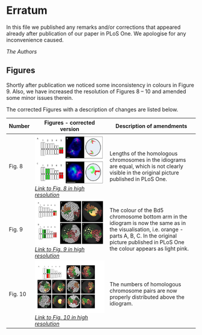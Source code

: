 # Erratum

In this file we published any remarks and/or corrections that appeared already after publication of our paper in PLoS One. We apologise for any inconvenience caused.

*The Authors*

## Figures
Shortly after publication we noticed some inconsistency in colours in Figure 9. Also, we have increased the resolution of Figures 8 – 10 and amended some minor issues therein. 

The corrected Figures with a description of changes are listed below.




| Number | Figures - corrected version | Description of amendments |
|----|-----------|-------------|
| Fig. 8   | ![Fig8_modified](https://github.com/Kornelch/ChroTeMoVi/blob/master/Erratum/Fig8-small.png)  *[Link to Fig. 8 in high resolution](https://github.com/Kornelch/ChroTeMoVi/blob/master/Erratum/FullRes/Fig8.tif "Fig.8 high resolution")*     |     Lengths of the homologous chromosomes in the idiograms are equal, which is not clearly visible in the original picture published in PLoS One.      |
|  Fig. 9  | ![Fig. 9 modified](https://github.com/Kornelch/ChroTeMoVi/blob/master/Erratum/Fig9_small.png)   *[Link to Fig. 9 in high resolution](https://github.com/Kornelch/ChroTeMoVi/blob/master/Erratum/FullRes/Fig9.tif "Fig.9 high resolution")*       |   The colour of the Bd5 chromosome bottom arm in the idiogram is now the same as in the visualisation, i.e. orange - parts A, B, C. In the original picture published in PLoS One the colour appears as light pink.            |
|  Fig. 10  |    ![Fig. 10 modified](https://github.com/Kornelch/ChroTeMoVi/blob/master/Erratum/Fig10_small.png)  *[Link to Fig. 10 in high resolution](https://github.com/Kornelch/ChroTeMoVi/blob/master/Erratum/FullRes/Fig10.tif "Fig.10 high resolution")*     |   The numbers of homologous chromosome pairs are now properly distributed above the idiogram.          |





